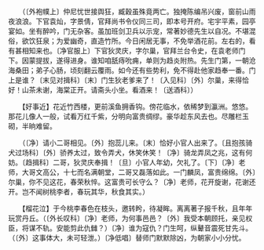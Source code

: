 <!-- { "loadSidebar": true } -->
　　（〔外袍幞上〕仲尼忧世接舆狂，臧穀虽殊竟两亡。独掩陈编吊兴废，窗前山雨夜浪浪。下官袁灿，字景倩，官拜尚书令仪同三司，即本号开府。宅宇平素，园亭宴如。坐有醉吟，门无杂客。虽加班剑卫兵以示宠，常著妙德先生以自况。不堪混俗，欲饮狂泉；为爱幽奇，直造竹所。今日闲居无事，不免举酒花前。左右的，看有甚相知来也。〔净官服上〕下官狄灵庆，字尔巢，官拜兰台令史，在袁老师门下。因蒙提拔，遂得进身。谁知咱舐痔吮痈，单则为趋炎附热。先生门第，一朝沧海桑田；弟子心肠，顷刻翻云覆雨。如今还有些势利，免不得赴他家趋奉一番。门上是谁？〔末见对揖科〕〔末〕门生狄老爹来了！〔入见科〕〔外〕尔巢，来得恰好！山茶未谢，海棠正开。请斋头小坐。看酒来！〔送酒科〕） 

　　【好事近】花近竹西楼，更前溪鱼拥香钩。傍花临水，依稀梦到瀛洲。悠悠。那花儿像人一般，试看万红千紫，分明向富贵绸缪。豪华趁东风去也。尽雕栏玉砌，半晌难留。 

　　（〔净〕请小二哥相见。〔外〕抱蕊儿来。〔末〕恰好小官人出来了。〔且抱孩骑犬过场科〕〔外〕骄养太过，致令弄犬，休笑休笑！〔净〕骑龙弄凤之兆，这有何妨。〔趋揖科〕二哥，狄灵庆奉揖！〔旦〕小官人年幼，欠礼了。〔下〕〔净〕老师，大哥文高公，十七而名满朝堂，二哥又磊落如此。一门麟凤，富贵绵绵。〔外〕尔巢，你不见这花，春荣秋悴。这富贵可长守么？〔净〕老师，花开旋谢，花谢还开。岂不闻树桃李者，春玩其华，秋食其实。） 

　　【榴花泣】于今桃李春色在枝头，邀转盻，待凝眸。离离著子报千秋，且年年玩赏丹丘。（〔外长叹科〕〔净〕老师，为何事邑邑？〔外〕我受本朝顾托，亲见权臣，将谋不轨。安能剪此仇雠？）〔净〕谁为寇仇？门生呵，纵鼙音震死甘先斗。（〔外〕这事体大，未可轻泄。）〔净低唱〕替师门默默除凶，为朝家小小分忧。 

